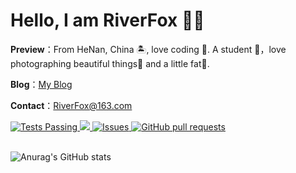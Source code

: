 # Hello, I am RiverFox 👏🏻

**Preview**：From HeNan, China 🏝, love coding 🐍. A student 🏫，love photographing beautiful things🌿 and a little fat🍔.

**Blog**：[My Blog](https://StarFox520.github.io)

**Contact**：RiverFox@163.com



<a href="https://github.com/anuraghazra/github-readme-stats/actions">
<img alt="Tests Passing" src="https://github.com/anuraghazra/github-readme-stats/workflows/Test/badge.svg" style="max-width: 100%;">
</a>

<a href="https://codecov.io/gh/anuraghazra/github-readme-stats" rel="nofollow">
<img src="https://camo.githubusercontent.com/fcf518832a072a287bf239168372ebecd4029b2b8fc0368480bebf798cc3d185/68747470733a2f2f636f6465636f762e696f2f67682f616e7572616768617a72612f6769746875622d726561646d652d73746174732f6272616e63682f6d61737465722f67726170682f62616467652e737667" data-canonical-src="https://codecov.io/gh/anuraghazra/github-readme-stats/branch/master/graph/badge.svg" style="max-width: 100%;">
</a>

<a href="https://github.com/anuraghazra/github-readme-stats/issues">
<img alt="Issues" src="https://camo.githubusercontent.com/9a1ccc014b4e40f5f5e4d5a6da28a6324e6f6cf045e6daf466b01c24f6bb1bbf/68747470733a2f2f696d672e736869656c64732e696f2f6769746875622f6973737565732f616e7572616768617a72612f6769746875622d726561646d652d73746174733f636f6c6f723d303038386666" data-canonical-src="https://img.shields.io/github/issues/anuraghazra/github-readme-stats?color=0088ff" style="max-width: 100%;">
</a>

<a href="https://github.com/anuraghazra/github-readme-stats/pulls">
<img alt="GitHub pull requests" src="https://camo.githubusercontent.com/a0de966be6c8f4df036daa3c061a289757395f8cb33d9d5bae5b80f2ab5df6eb/68747470733a2f2f696d672e736869656c64732e696f2f6769746875622f6973737565732d70722f616e7572616768617a72612f6769746875622d726561646d652d73746174733f636f6c6f723d303038386666" data-canonical-src="https://img.shields.io/github/issues-pr/anuraghazra/github-readme-stats?color=0088ff" style="max-width: 100%;">
</a>

<br>
<br>

![Anurag's GitHub stats](https://github-readme-stats.vercel.app/api?username=StarFox520&show_icons=true&theme=radical)


<!--
**StarFox520/StarFox520** is a ✨ _special_ ✨ repository because its `README.md` (this file) appears on your GitHub profile.

Here are some ideas to get you started:

- 🔭 I’m currently working on ...
- 🌱 I’m currently learning ...
- 👯 I’m looking to collaborate on ...
- 🤔 I’m looking for help with ...
- 💬 Ask me about ...
- 📫 How to reach me: ...
- 😄 Pronouns: ...
- ⚡ Fun fact: ...
-->

